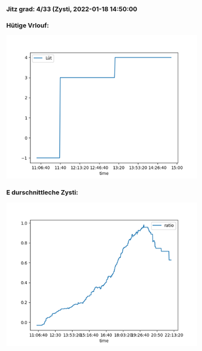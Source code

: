 ### Jitz grad: 4/33 (Zysti, 2022-01-18 14:50:00

### Hütige Vrlouf:
![Graph](Today.png)

### E durschnittleche Zysti:
![Graph](Zysti.png)